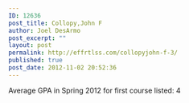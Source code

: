 ```yaml
---
ID: 12636
post_title: Collopy,John F
author: Joel DesArmo
post_excerpt: ""
layout: post
permalink: http://effrtlss.com/collopyjohn-f-3/
published: true
post_date: 2012-11-02 20:52:36
---
```

<p>Average GPA in Spring 2012 for first course listed: 4</p>